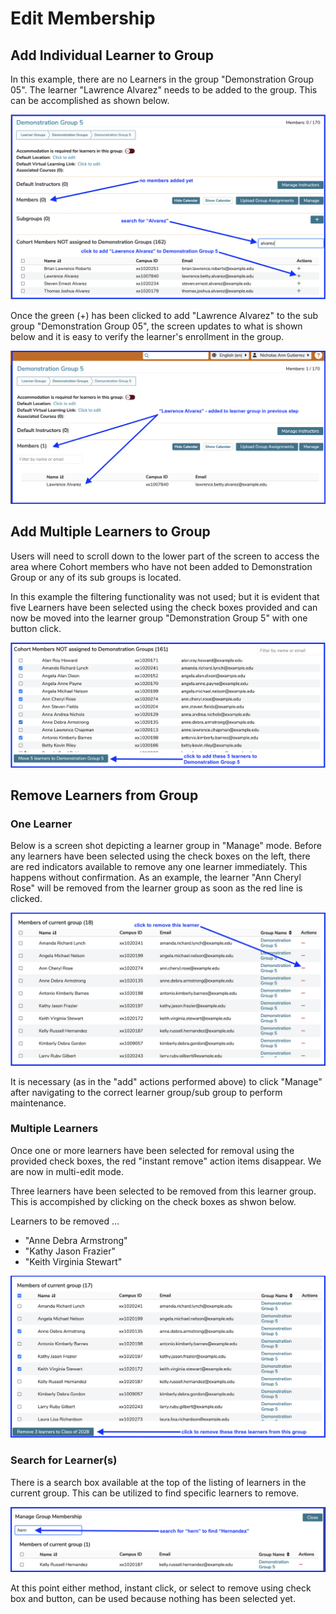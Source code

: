 # Edit Membership

## Add Individual Learner to Group

In this example, there are no Learners in the group "Demonstration Group 05". The learner "Lawrence Alvarez" needs to be added to the group. This can be accomplished as shown below.

![No learners yet](../../images/edit_learner_group/group_membership/no_learners_yet.png)

Once the green (+) has been clicked to add "Lawrence Alvarez" to the sub group "Demonstration Group 05", the screen updates to what is shown below and it is easy to verify the learner's enrollment in the group.

![Added to the Learner Group](../../images/edit_learner_group/group_membership/learner_added.png)

## Add Multiple Learners to Group

Users will need to scroll down to the lower part of the screen to access the area where Cohort members who have not been added to Demonstration Group or any of its sub groups is located.

In this example the filtering functionality was not used; but it is evident that five Learners have been selected using the check boxes provided and can now be moved into the learner group "Demonstration Group 5" with one button click.

![Add multiple learners](../../images/edit_learner_group/group_membership/add_multiple_Learners.png)

## Remove Learners from Group

### One Learner
Below is a screen shot depicting a learner group in "Manage" mode. Before any learners have been selected using the check boxes on the left, there are red indicators available to remove any one learner immediately. This happens without confirmation. As an example, the learner "Ann Cheryl Rose" will be removed from the learner group as soon as the red line is clicked.

![Remove one learner](../../images/edit_learner_group/group_membership/remove_one_learner.png)

It is necessary (as in the "add" actions performed above) to click "Manage" after navigating to the correct learner group/sub group to perform maintenance.

### Multiple Learners

Once one or more learners have been selected for removal using the provided check boxes, the red "instant remove" action items disappear. We are now in multi-edit mode. 

Three learners have been selected to be removed from this learner group. This is accompished by clicking on the check boxes as shwon below.

Learners to be removed ...
* "Anne Debra Armstrong"
* "Kathy Jason Frazier"
* "Keith Virginia Stewart"

![Remove multiple learners](../../images/edit_learner_group/group_membership/remove_multiple_learners.png)

### Search for Learner(s)

There is a search box available at the top of the listing of learners in the current group. This can be utilized to find specific learners to remove.

![search for learner to remove](../../images/edit_learner_group/group_membership/search_for_learners.png)

At this point either method, instant click, or select to remove using check box and button, can be used because nothing has been selected yet.

